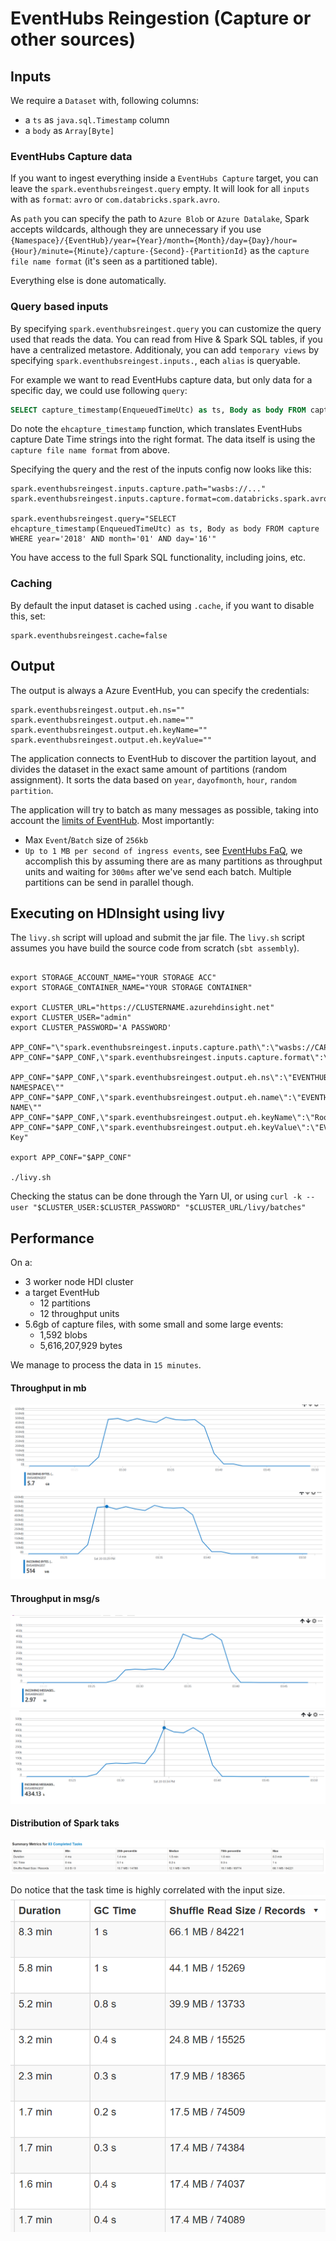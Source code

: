 # EventHubs Reingestion (Capture or other sources)

## Inputs

We require a `Dataset` with, following columns:
* a `ts` as `java.sql.Timestamp` column
* a `body` as `Array[Byte]`

### EventHubs Capture data
If you want to ingest everything inside a `EventHubs Capture` target, you can leave the `spark.eventhubsreingest.query` 
empty. It will look for all `inputs` with as `format`: `avro` or `com.databricks.spark.avro`. 

As `path` you can specify the path to `Azure Blob` or `Azure Datalake`, Spark accepts wildcards, although they are 
unnecessary if you use 
`{Namespace}/{EventHub}/year={Year}/month={Month}/day={Day}/hour={Hour}/minute={Minute}/capture-{Second}-{PartitionId}` 
as the `capture file name format` (it's seen as a partitioned table).

Everything else is done automatically.

### Query based inputs 
By specifying `spark.eventhubsreingest.query` you can customize the query used that reads the data.
You can read from Hive & Spark SQL tables, if you have a centralized metastore. Additionaly, you can add `temporary views` 
by specifying `spark.eventhubsreingest.inputs.`, each `alias` is queryable. 

For example we want to read EventHubs capture data, but only data for a specific day, we could use following `query`:

```sql
SELECT capture_timestamp(EnqueuedTimeUtc) as ts, Body as body FROM capture WHERE year='2018' AND month='01' AND day='16'
```

Do note the `ehcapture_timestamp` function, which translates EventHubs capture Date Time strings into the right format. 
The data itself is using the `capture file name format` from above.

Specifying the query and the rest of the inputs config now looks like this:

```
spark.eventhubsreingest.inputs.capture.path="wasbs://..."
spark.eventhubsreingest.inputs.capture.format=com.databricks.spark.avro

spark.eventhubsreingest.query="SELECT ehcapture_timestamp(EnqueuedTimeUtc) as ts, Body as body FROM capture WHERE year='2018' AND month='01' AND day='16'"
```

You have access to the full Spark SQL functionality, including joins, etc.

### Caching

By default the input dataset is cached using `.cache`, if you want to disable this, set:
```
spark.eventhubsreingest.cache=false
```

## Output

The output is always a Azure EventHub, you can specify the credentials:
```
spark.eventhubsreingest.output.eh.ns=""
spark.eventhubsreingest.output.eh.name=""
spark.eventhubsreingest.output.eh.keyName=""
spark.eventhubsreingest.output.eh.keyValue=""

```

The application connects to EventHub to discover the partition layout, and divides the dataset in the exact 
same amount of partitions (random assignment). It sorts the data based on `year`, `dayofmonth`, `hour`, 
`random partition`.

The application will try to batch as many messages as possible, taking into account the [limits
of EventHub](https://docs.microsoft.com/en-us/azure/event-hubs/event-hubs-quotas). Most importantly:
* Max `Event`/`Batch` size of `256kb`
* `Up to 1 MB per second of ingress events`, 
see [EventHubs FaQ](https://docs.microsoft.com/en-us/azure/event-hubs/event-hubs-faq), we accomplish
this by assuming there are as many partitions as throughput units and waiting for `300ms` after we've send 
each batch. Multiple partitions can be send in parallel though. 

## Executing on HDInsight using livy

The `livy.sh` script will upload and submit the jar file. The `livy.sh` script assumes you have build the source code from scratch (`sbt assembly`).

```

export STORAGE_ACCOUNT_NAME="YOUR STORAGE ACC"
export STORAGE_CONTAINER_NAME="YOUR STORAGE CONTAINER"

export CLUSTER_URL="https://CLUSTERNAME.azurehdinsight.net"
export CLUSTER_USER="admin"
export CLUSTER_PASSWORD='A PASSWORD'

APP_CONF="\"spark.eventhubsreingest.inputs.capture.path\":\"wasbs://CAPTURE_CONTAINER@CAPTURE_STORAGE_ACC.blob.core.windows.net/PATH_TO_FILES/\""
APP_CONF="$APP_CONF,\"spark.eventhubsreingest.inputs.capture.format\":\"avro\""

APP_CONF="$APP_CONF,\"spark.eventhubsreingest.output.eh.ns\":\"EVENTHUB NAMESPACE\""
APP_CONF="$APP_CONF,\"spark.eventhubsreingest.output.eh.name\":\"EVENTHUB NAME\""
APP_CONF="$APP_CONF,\"spark.eventhubsreingest.output.eh.keyName\":\"RootManageSharedAccessKey\""
APP_CONF="$APP_CONF,\"spark.eventhubsreingest.output.eh.keyValue\":\"EVENTHUB Key"

export APP_CONF="$APP_CONF"

./livy.sh
```

Checking the status can be done through the Yarn UI, or using
`curl -k --user "$CLUSTER_USER:$CLUSTER_PASSWORD" "$CLUSTER_URL/livy/batches"`

## Performance

On a:
* 3 worker node HDI cluster
* a target EventHub
  * 12 partitions
  * 12 throughput units
* 5.6gb of capture files, with some small and some large events:
  * 1,592 blobs
  * 5,616,207,929 bytes
  
We manage to process the data in `15 minutes`. 

#### Throughput in mb
![Number of incoming megabytes](docs/assets/nr_of_mb.png)
![Number of incoming megabytes per min](docs/assets/nr_of_mb_min.png)


#### Throughput in msg/s
![Number of Incoming Messages](docs/assets/nr_msgs.png)
![Number of Incoming Messages per min](docs/assets/nr_msgs_min.png)

#### Distribution of Spark taks
![Spark Task distribution](docs/assets/spark_summary.png)

Do notice that the task time is highly correlated with the input size.
![Spark Task distribution](docs/assets/spark_min_related_to_size.png)
